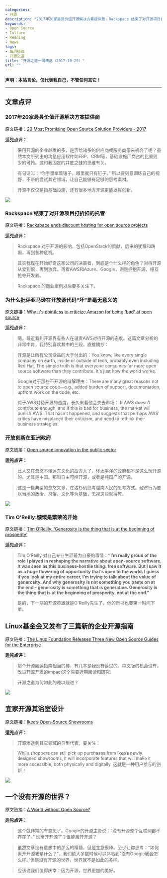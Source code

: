 ```yaml
---
categories:
- 开源
description: "2017年20家最具价值开源解决方案提供商；Rackspace 结束了对开源项目打折扣的托管；为什么批评亚马逊在开放源代码“坏”是毫无意义的；开放创新在亚洲政府；Tim O'Reilly:慷慨是繁荣的开始；Linux基金会又发布了三篇新的企业开源指南；宜家开源其浴室设计；一个没有开源的世界？"
keywords:
- Open Source
- Culture
- Reading
- News
tags:
- 每周精选
- 开源之道
title: "开源之道一周精选（2017-10-29）"
url: ""
---
```

**声明：本站言论，仅代表我自己，不管任何其它！**

---

## 文章点评

### 2017年20家最具价值开源解决方案提供商

原文链接：[20 Most Promising Open Source Solution Providers - 2017](https://opensource.cioreview.com/vendors/most-promising-open-source-solution-providers-2017.html)

**适兕点评：**

> 采用开源的企业越发的多，是否给诸多的供应商或服务商带来机会了呢？虽然本文所列出的均是应用软件如ERP、CRM等，基础设施厂商占的比重则少的可怜。这和我固定的井底之蛙的思维有关。

> 有句话叫：“你手里拿着锤子，眼里就只有钉子。” 所以要刻意训练自己的视野，不断的尝试其它领域，让自己能够有足够的思考素材。

> 开源不仅仅是指基础设施，还有很多地方开源更能发挥创新。

![](https://regmedia.co.uk/2017/09/18/reverse_gear_shutterstock.jpg?x=442&y=293&crop=1)

### Rackspace 结束了对开源项目打折扣的托管

原文链接：[Rackspace ends discount hosting for open source projects](https://www.theregister.co.uk/2017/10/20/rackspace_ends_discount_hosting_for_open_source_projects/)

**适兕点评：**

> Rackspace 对于开源的影响，包括OpenStack的贡献，后来的犹豫和踌蹰，再到各种危机。

> 其实我现在开始好奇这家公司的决策者，到底是个什么样的角色？对待开源从爱到恨，再到放弃。再看AWS和Azure、Google，则是拥抱开源，相互抢夺开发者。

> Rackspace 的商业案例以后要多关注下。

### 为什么批评亚马逊在开放源代码“坏”是毫无意义的

原文链接：[Why it's pointless to criticize Amazon for being 'bad' at open source](https://www.techrepublic.com/article/why-its-pointless-to-criticize-amazon-for-being-bad-at-open-source/)

**适兕点评：**

> 嗯，最近看到开源界有些人在谴责AWS对待开源的态度。这篇文章分析的非常中肯，我特别喜欢其中的三段，直接摘抄：

> 开源是让所有公司受益的大于付出的：You know, like every single company on earth, inside or outside of tech, probably even including Red Hat. The simple truth is that everyone consumes far more open source software than they contribute. It's just how the world works.

> Google对于那些不开源的辩解理由：There are many great reasons not to open source code—e.g., added burden of support, documentation, upfront work on the code, etc.

> 对于AWS对待开源的态度，长久来看他会失去市场： If AWS doesn't contribute enough, and if this is bad for business, the market will punish AWS. That hasn't happened, and suggests that perhaps AWS' critics have misplaced their criticism, and need to rethink their business strategies.

### 开放创新在亚洲政府

原文链接：[Open source innovation in the public sector](https://www.enterpriseinnovation.net/article/open-source-innovation-public-sector-357752964)

**适兕点评：**

> 此人又在忽悠不懂远东文化的西方人了，环太平洋的政府都不是这么玩开源的。尤其是中国。那叫自主可控开源，或者是纯国产的开源。

> 这是一篇典型的忽悠文章，在洛杉矶思考越南人民的思考方式。经济行为要以当地的政治、习俗、文化等为基础，无视这些就得死。

![](https://i.guim.co.uk/img/media/34350f4ae502fef0b3f18e3658e1f4db61e8c950/0_203_5616_3370/master/5616.jpg?w=620&q=20&auto=format&usm=12&fit=max&dpr=2&s=2fc96a6a29d18342f1e83fcbbfe0161b)

### Tim O'Reilly:慷慨是繁荣的开始

原文链接：[Tim O’Reilly: ‘Generosity is the thing that is at the beginning of prosperity’](https://www.theguardian.com/technology/2017/oct/22/tim-oreilly-interview-generosity-prosperity-jeff-bezos-elon-musk)

**适兕点评：**

> Tim O‘Reilly 对自己专业生涯最为自豪的事情：**“I’m really proud of the role I played in reshaping the narrative about open-source software. It was seen as this business-hostile thing: free software. But I saw it as a huge flowering of opportunity that’s open to the world. I guess if you look at my entire career, I’m trying to talk about the value of generosity. And why generosity is not something you paste on at the end – generosity is something that is generative. Generosity is the thing that is at the beginning of prosperity, not at the end.”**

> 是的，下一期的开源英雄就是O'Reilly先生了。他的新书也要第一时间下单。

## Linux基金会又发布了三篇新的企业开源指南

原文链接：[The Linux Foundation Releases Three New Open Source Guides for the Enterprise](https://www.prnewswire.com/news-releases/the-linux-foundation-releases-three-new-open-source-guides-for-the-enterprise-300540928.html)

**适兕点评：**

> 那个开源阅读指南相当的棒，有几本是我没有读过的。中文版的机会没有。改进开源开发的impact这个需要近期阅读和研究。

> 开源之道为何如此的难以跟进？

![](http://www.powerretail.com.au/wp-content/uploads/2017/10/Screen-Shot-2017-10-23-at-10.01.31-am.png)

## 宜家开源其浴室设计

原文链接：[Ikea’s Open-Source Showrooms](http://www.powerretail.com.au/news/ikea-open-source-showrooms/)

**适兕点评：**

> 开源渗透到其它领域的典型代表，要关注：

> While shoppers can still pick up purchases from Ikea’s newly designed showrooms, it will incorporate features that will make it more accessible, both physically and digitally. 这就是一种用户参与的创新！

![](http://www.cbronline.com/wp-content/uploads/2017/05/open-source.jpeg)

## 一个没有开源的世界？

原文链接：[A World without Open Source?](http://www.cbronline.com/news/enterprise-it/world-without-open-source/)

**适兕点评：**

> 这个就非常的有意思了。Google的开源主管说：“没有开源整个互联网都不存在了。” 谁离开开源了？谁能离开开源？

> 虽然文章没有意想中的那么的精髓，但是立意很棒。至少让你思考：“如何离开开源我是什么？”，我们绝大多数时候可以体验到“没有Google我会怎么样。”但是没有开源的世界，世界就不是如此的多样。

> 应该说我们值得庆幸：因为开源，世界更加的美好。

